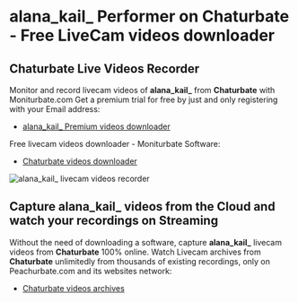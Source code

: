 # alana_kail_ Performer on Chaturbate - Free LiveCam videos downloader

## Chaturbate Live Videos Recorder

Monitor and record livecam videos of **alana_kail_** from **Chaturbate** with Moniturbate.com
Get a premium trial for free by just and only registering with your Email address:
* [alana_kail_ Premium videos downloader](https://moniturbate.com/request-demo-licence-key.html)

Free livecam videos downloader - Moniturbate Software:
* [Chaturbate videos downloader](https://moniturbate.com/moniturbate-download-software.html)

![alana_kail_ livecam videos recorder](https://peachurnet.com/templates/moniturbate-software.png)


## Capture alana_kail_ videos from the Cloud and watch your recordings on Streaming

Without the need of downloading a software, capture **alana_kail_** livecam videos from **Chaturbate** 100% online.
Watch Livecam archives from **Chaturbate** unlimitedly from thousands of existing recordings, only on Peachurbate.com and its websites network:
* [Chaturbate videos archives](https://peachurnet.com/)